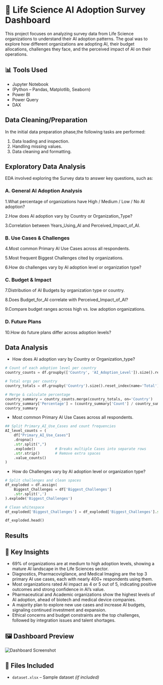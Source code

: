 # 🧠 Life Science AI Adoption Survey Dashboard

This project focuses on analyzing survey data from Life Science organizations to understand their AI adoption patterns. The goal was to explore how different organizations are adopting AI, their budget allocations, challenges they face, and the perceived impact of AI on their operations.

## 📊 Tools Used
- Jupyter Notebook
- (Python – Pandas, Matplotlib, Seaborn)
- Power BI
- Power Query
- DAX

## Data Cleaning/Preparation
In the initial data preparation phase,the following tasks are performed:
1. Data loading and inspection.
2. Handling missing values.
3. Data cleaning and formatting.

## Exploratory Data Analysis
EDA involved exploring the Survey data to answer key questions, such as:
### A. General AI Adoption Analysis
1.What percentage of organizations have High / Medium / Low / No AI adoption?

2.How does AI adoption vary by Country or Organization_Type?

3.Correlation between Years_Using_AI and Perceived_Impact_of_AI.

### B. Use Cases & Challenges
4.Most common Primary AI Use Cases across all respondents.

5.Most frequent Biggest Challenges cited by organizations.

6.How do challenges vary by AI adoption level or organization type?

### C. Budget & Impact
7.Distribution of AI Budgets by organization type or country.

8.Does Budget_for_AI correlate with Perceived_Impact_of_AI?

9.Compare budget ranges across high vs. low adoption organizations.

### D. Future Plans
10.How do future plans differ across adoption levels?

## Data Analysis
- How does AI adoption vary by Country or Organization_type?
```python
# Count of each adoption level per country
country_counts = df.groupby(['Country', 'AI_Adoption_Level']).size().reset_index(name='Count')

# Total orgs per country
country_totals = df.groupby('Country').size().reset_index(name='Total')

# Merge & calculate percentage
country_summary = country_counts.merge(country_totals, on='Country')
country_summary['Percentage'] = (country_summary['Count'] / country_summary['Total']) * 100
country_summary
```
- Most common Primary AI Use Cases across all respondents.
```python
## Split Primary_AI_Use_Cases and count frequencies
AI_level_counts = (
    df["Primary_AI_Use_Cases"]
    .dropna()
    .str.split(",")
    .explode()         # Breaks multiple Cases into separate rows
    .str.strip()       # Remove extra spaces
    .value_counts()
)
```
- How do Challenges vary by AI adoption level or organization type?
```python
# Split challenges and clean spaces
df_exploded = df.assign(
    Biggest_Challenges = df['Biggest_Challenges']
    .str.split(',')
).explode('Biggest_Challenges')

# Clean whitespace
df_exploded['Biggest_Challenges'] = df_exploded['Biggest_Challenges'].str.strip()

df_exploded.head()
```

## Results

## 🚀 Key Insights
- 69% of organizations are at medium to high adoption levels, showing a mature AI landscape in the Life Sciences sector.
- Diagnostics, Pharmacovigilance, and Medical Imaging are the top 3 primary AI use cases, each with nearly 400+ respondents using them.
- Most organizations rated AI impact as 4 or 5 out of 5, indicating positive outcomes and strong confidence in AI’s value.
- Pharmaceutical and Academic organizations show the highest levels of AI adoption, ahead of biotech and medical device companies.
- A majority plan to explore new use cases and increase AI budgets, signaling continued investment and expansion.
- Ethical concerns and budget constraints are the top challenges, followed by integration issues and talent shortages.
  
## 🖼️ Dashboard Preview
![Dashboard Screenshot](screenshot.png)

## 📂 Files Included
- `dataset.xlsx` – Sample dataset *(if included)*



